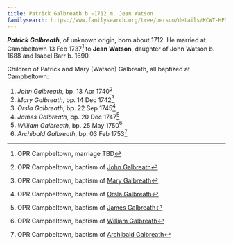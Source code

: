 ```yaml
---
title: Patrick Galbreath b ~1712 m. Jean Watson
familysearch: https://www.familysearch.org/tree/person/details/KCWT-HPN
---
```

***Patrick Galbreath***, of unknown origin, born about 1712.  He married at Campbeltown 13 Feb 1737[^marriage] to **Jean Watson**, daughter 
of John Watson b. 1688 and Isabel Barr b. 1690.

Children of Patrick and Mary (Watson) Galbreath, all baptized at Campbeltown:

1. *John Galbreath*, bp. 13 Apr 1740[^birth-john]
2. *Mary Galbreath*, bp. 14 Dec 1742[^birth-mary]
3. *Orsla Galbreath*, bp. 22 Sep 1745[^birth-orsla]
4. *James Galbreath*, bp. 20 Dec 1747[^birth-james]
5. *William Galbreath*, bp. 25 May 1750[^birth-william]
6. *Archibald Galbreath*, bp. 03 Feb 1753[^birth-archibald]

[^marriage]: OPR Campbeltown, marriage TBD

[^birth-john]: OPR Campbeltown, baptism of [John Galbreath](/sources/opr-campbeltown-births.md#1740-04-13-john-galbreath)

[^birth-mary]: OPR Campbeltown, baptism of [Mary Galbreath](/sources/opr-campbeltown-births.md#1742-12-14-mary-galbreath)

[^birth-orsla]: OPR Campbeltown, baptism of [Orsla Galbreath](/sources/opr-campbeltown-births.md#1745-09-22-orsla-galbreath)

[^birth-james]: OPR Campbeltown, baptism of [James Galbreath](/sources/opr-campbeltown-births.md#1747-12-20-james-galbreath)

[^birth-william]: OPR Campbeltown, baptism of [William Galbreath](/sources/opr-campbeltown-births.md#1750-05-25-william-galbreath)

[^birth-archibald]: OPR Campbeltown, baptism of [Archibald Galbreath](/sources/opr-campbeltown-births.md#1752-12-17-archibald-galbreath)

